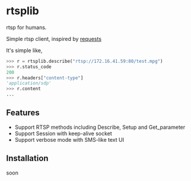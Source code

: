 # rtsplib

rtsp for humans.

Simple rtsp client, inspired by [requests](https://github.com/kennethreitz/requests)

It's simple like,

```python
>>> r = rtsplib.describe("rtsp://172.16.41.59:80/test.mpg")
>>> r.status_code
200
>>> r.headers["content-type"]
'application/sdp'
>>> r.content
...
```

## Features

- Support RTSP methods including Describe, Setup and Get_parameter
- Support Session with keep-alive socket
- Support verbose mode with SMS-like text UI

## Installation

soon





